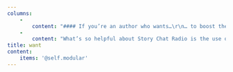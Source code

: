 ```yaml
---
columns:
    -
        content: "#### If you’re an author who wants…\r\n… to boost their writing and engage readers \r\n\r\n… a deeper understanding of tropes and how they function in stories  \r\n\r\n… to know when and how to subvert tropes—and when not to  \r\n\r\n… all of this to finally “click”\r\n\r\n#### then Trope Weekend is made for you!\r\n"
    -
        content: "What’s so helpful about Story Chat Radio is the use of commonly watched movies or shows and relating their structure to storytelling, which we as authors do. Besides the pleasant banter, there are some real, easy-to-see gems that relate to your writing in plot, characterization, story arc, and development. Well worth the listen.\r\n\r\n_- Bruce Conord, author of the upcoming thriller, COME AND GET HER_\r\n\r\nThe on-air critique I received of my query letter from Story Chat Radio helped me ditch the unnecessary and really tie down the specifics. The editors offered constructive and encouraging feedback, and I came away with a clear vision of how to best improve my work. I’m proud of the query letter I ended up with, and I’m grateful to Story Chat Radio for helping me get it there.\r\n\r\n_- Genalea Barker_\r\n"
title: want
content:
    items: '@self.modular'
---
```


